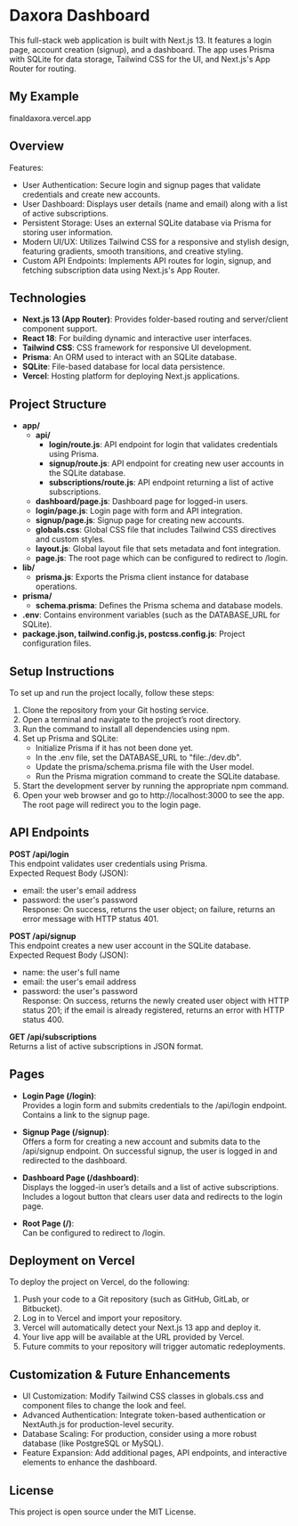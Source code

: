 # Daxora Dashboard

This full-stack web application is built with Next.js 13. It features a login page, account creation (signup), and a dashboard. The app uses Prisma with SQLite for data storage, Tailwind CSS for the UI, and Next.js's App Router for routing.

## My Example
finaldaxora.vercel.app

## Overview

Features:
- User Authentication: Secure login and signup pages that validate credentials and create new accounts.
- User Dashboard: Displays user details (name and email) along with a list of active subscriptions.
- Persistent Storage: Uses an external SQLite database via Prisma for storing user information.
- Modern UI/UX: Utilizes Tailwind CSS for a responsive and stylish design, featuring gradients, smooth transitions, and creative styling.
- Custom API Endpoints: Implements API routes for login, signup, and fetching subscription data using Next.js's App Router.

## Technologies

- **Next.js 13 (App Router)**: Provides folder-based routing and server/client component support.
- **React 18**: For building dynamic and interactive user interfaces.
- **Tailwind CSS**: CSS framework for responsive UI development.
- **Prisma**: An ORM used to interact with an SQLite database.
- **SQLite**: File-based database for local data persistence.
- **Vercel**: Hosting platform for deploying Next.js applications.

## Project Structure

- **app/**
  - **api/**
    - **login/route.js**: API endpoint for login that validates credentials using Prisma.
    - **signup/route.js**: API endpoint for creating new user accounts in the SQLite database.
    - **subscriptions/route.js**: API endpoint returning a list of active subscriptions.
  - **dashboard/page.js**: Dashboard page for logged-in users.
  - **login/page.js**: Login page with form and API integration.
  - **signup/page.js**: Signup page for creating new accounts.
  - **globals.css**: Global CSS file that includes Tailwind CSS directives and custom styles.
  - **layout.js**: Global layout file that sets metadata and font integration.
  - **page.js**: The root page which can be configured to redirect to /login.
- **lib/**
  - **prisma.js**: Exports the Prisma client instance for database operations.
- **prisma/**
  - **schema.prisma**: Defines the Prisma schema and database models.
- **.env**: Contains environment variables (such as the DATABASE_URL for SQLite).
- **package.json, tailwind.config.js, postcss.config.js**: Project configuration files.

## Setup Instructions

To set up and run the project locally, follow these steps:

1. Clone the repository from your Git hosting service.
2. Open a terminal and navigate to the project’s root directory.
3. Run the command to install all dependencies using npm.
4. Set up Prisma and SQLite:
   - Initialize Prisma if it has not been done yet.
   - In the .env file, set the DATABASE_URL to "file:./dev.db".
   - Update the prisma/schema.prisma file with the User model.
   - Run the Prisma migration command to create the SQLite database.
5. Start the development server by running the appropriate npm command.
6. Open your web browser and go to http://localhost:3000 to see the app. The root page will redirect you to the login page.

## API Endpoints

**POST /api/login**  
This endpoint validates user credentials using Prisma.  
Expected Request Body (JSON):
- email: the user's email address
- password: the user's password  
Response: On success, returns the user object; on failure, returns an error message with HTTP status 401.

**POST /api/signup**  
This endpoint creates a new user account in the SQLite database.  
Expected Request Body (JSON):
- name: the user's full name
- email: the user's email address
- password: the user's password  
Response: On success, returns the newly created user object with HTTP status 201; if the email is already registered, returns an error with HTTP status 400.

**GET /api/subscriptions**  
Returns a list of active subscriptions in JSON format.

## Pages

- **Login Page (/login)**:  
  Provides a login form and submits credentials to the /api/login endpoint. Contains a link to the signup page.

- **Signup Page (/signup)**:  
  Offers a form for creating a new account and submits data to the /api/signup endpoint. On successful signup, the user is logged in and redirected to the dashboard.

- **Dashboard Page (/dashboard)**:  
  Displays the logged-in user’s details and a list of active subscriptions. Includes a logout button that clears user data and redirects to the login page.

- **Root Page (/)**:  
  Can be configured to redirect to /login.

## Deployment on Vercel

To deploy the project on Vercel, do the following:

1. Push your code to a Git repository (such as GitHub, GitLab, or Bitbucket).
2. Log in to Vercel and import your repository.
3. Vercel will automatically detect your Next.js 13 app and deploy it.
4. Your live app will be available at the URL provided by Vercel.
5. Future commits to your repository will trigger automatic redeployments.

## Customization & Future Enhancements

- UI Customization: Modify Tailwind CSS classes in globals.css and component files to change the look and feel.
- Advanced Authentication: Integrate token-based authentication or NextAuth.js for production-level security.
- Database Scaling: For production, consider using a more robust database (like PostgreSQL or MySQL).
- Feature Expansion: Add additional pages, API endpoints, and interactive elements to enhance the dashboard.

## License

This project is open source under the MIT License.
